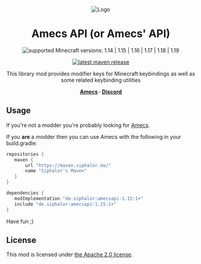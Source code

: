 <div align="center">
<img alt="Logo" src="src/main/resources/assets/amecsapi/icon.png" />

# Amecs API (or Amecs' API)

![supported Minecraft versions: 1.14 | 1.15 | 1.16 | 1.17 | 1.18 | 1.19](https://img.shields.io/badge/support%20for%20MC-1.14%20%7C%201.15%20%7C%201.16%20%7C%201.17%20%7C%201.18%20%7C%201.19-%2356AD56?style=for-the-badge)

[![latest maven release](https://img.shields.io/maven-metadata/v?color=0f9fbc&metadataUrl=https%3A%2F%2Fmaven.siphalor.de%2Fde%2Fsiphalor%2Famecsapi-1.16%2Fmaven-metadata.xml&style=flat-square)](https://maven.siphalor.de/de/siphalor/amecsapi-1.16/)

This library mod provides modifier keys for Minecraft keybindings as well as some related keybinding utilities

**&nbsp;
[Amecs](https://github.com/Siphalor/amecs) ·
[Discord](https://discord.gg/6gaXmbj)
&nbsp;**

</div>

## Usage
 If you're not a modder you're probably looking for [Amecs](https://github.com/Siphalor/amecs).
 
 If you **are** a modder then you can use Amecs with the following in your build.gradle:
 
 ```groovy
repositories {
    maven {
        url "https://maven.siphalor.de/"
        name "Siphalor's Maven"
    }
}

dependencies {
    modImplementation "de.siphalor:amecsapi-1.15:1+"
    include "de.siphalor:amecsapi-1.15:1+"
}
```

Have fun ;)

## License

This mod is licensed under [the Apache 2.0 license](./LICENSE).
